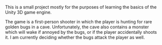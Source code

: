 This is a small project mostly for the purposes of learning the basics
of the Unity 3D game engine. 

The game is a first-person shooter in which the player is hunting for rare
golden bugs in a cave. Unfortunately, the cave also contains a monster which
will wake if annoyed by the bugs, or if the player accidentally shoots it.
I am currently deciding whether the bugs attack the player as well. 

